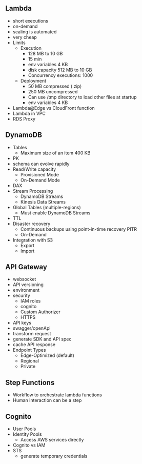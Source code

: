 Lambda
-
- short executions
- on-demand
- scaling is automated
- very cheap
- Limits
  - Execution
    - 128 MB to 10 GB
    - 15 min
    - env variables 4 KB
    - disk capacity 512 MB to 10 GB
    - Concurrency executions: 1000
  - Deployment
    - 50 MB compressed (.zip)
    - 250 MB uncompressed
    - Can use /tmp directory to load other files at startup
    - env variables 4 KB
- Lambda@Edge vs CloudFront function
- Lambda in VPC
- RDS Proxy

DynamoDB
- 
- Tables
  - Maximum size of an item 400 KB
- PK
- schema can evolve rapidly
- Read/Write capacity
  - Provisioned Mode
  - On-Demand Mode
- DAX
- Stream Processing
  - DynamoDB Streams
  - Kinesis Data Streams
- Global Tables (multiple-regions)
  - Must enable DynamoDB Streams
- TTL
- Disaster recovery
  - Continuous backups using point-in-time recovery PITR
  - On-Demand
- Integration with S3
  - Export
  - Import

API Gateway
-
- websocket
- API versioning
- environment
- security
  - IAM roles
  - cognito
  - Custom Authorizer
  - HTTPS
- API keys
- swagger/openApi
- transform request
- generate SDK and API spec
- cache API response
- Endpoint Types
  - Edge-Optimized (default)
  - Regional
  - Private

Step Functions
-
- Workflow to orchestrate lambda functions
- Human interaction can be a step

Cognito
-
- User Pools
- Identity Pools
  - Access AWS services directly
- Cognito vs IAM
- STS
  - generate temporary credentials